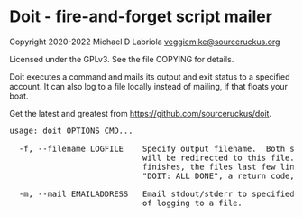 Doit - fire-and-forget script mailer
====================================

Copyright 2020-2022 Michael D Labriola <veggiemike@sourceruckus.org>

Licensed under the GPLv3. See the file COPYING for details. 

Doit executes a command and mails its output and exit status to a specified
account.  It can also log to a file locally instead of mailing, if that floats
your boat.

Get the latest and greatest from https://github.com/sourceruckus/doit.

<pre>
usage: doit OPTIONS CMD...

  -f, --filename LOGFILE    Specify output filename.  Both stdout and stderr
                            will be redirected to this file.  When the process
                            finishes, the files last few lines will contain
                            "DOIT: ALL DONE", a return code, and timing stats.

  -m, --mail EMAILADDRESS   Email stdout/stderr to specified address instead
                            of logging to a file.
</pre>
